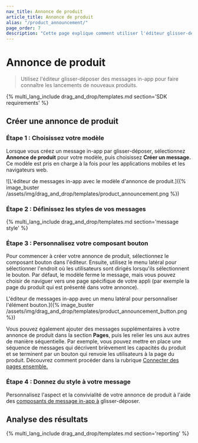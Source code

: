 ```yaml
---
nav_title: Annonce de produit
article_title: Annonce de produit
alias: "/product_announcement/"
page_order: 7
description: "Cette page explique comment utiliser l'éditeur glisser-déposer des messages in-app pour mieux faire connaître le lancement de nouveaux produits."
---
```


# Annonce de produit

> Utilisez l'éditeur glisser-déposer des messages in-app pour faire connaître les lancements de nouveaux produits.

{% multi_lang_include drag_and_drop/templates.md section='SDK requirements' %}

## Créer une annonce de produit

### Étape 1 : Choisissez votre modèle

Lorsque vous créez un message in-app par glisser-déposer, sélectionnez **Annonce de produit** pour votre modèle, puis choisissez **Créer un message.** Ce modèle est pris en charge à la fois pour les applications mobiles et les navigateurs web.

\![L'éditeur de messages in-app avec le modèle d'annonce de produit.]({% image_buster /assets/img/drag_and_drop/templates/product_announcement.png %})

### Étape 2 : Définissez les styles de vos messages

{% multi_lang_include drag_and_drop/templates.md section='message style' %}

### Étape 3 : Personnalisez votre composant bouton

Pour commencer à créer votre annonce de produit, sélectionnez le composant bouton dans l'éditeur. Ensuite, utilisez le menu latéral pour sélectionner l'endroit où les utilisateurs sont dirigés lorsqu'ils sélectionnent le bouton. Par défaut, le modèle ferme le message, mais vous pouvez choisir de naviguer vers une page spécifique de votre appli (par exemple la page du produit qui est présenté dans votre annonce).

L'éditeur de messages in-app avec un menu latéral pour personnaliser l'élément bouton.]({% image_buster /assets/img/drag_and_drop/templates/product_announcement_button.png %})

Vous pouvez également ajouter des messages supplémentaires à votre annonce de produit dans la section **Pages**, puis les relier les uns aux autres de manière séquentielle. Par exemple, vous pouvez mettre en place une séquence de messages qui décrivent brièvement les capacités du produit et se terminent par un bouton qui renvoie les utilisateurs à la page du produit. Découvrez comment procéder dans la rubrique [Connecter des pages ensemble.]({{site.baseurl}}/user_guide/message_building_by_channel/in-app_messages/drag_and_drop/create/?tab=adding%20pages#step-3a-connect-pages-together)

### Étape 4 : Donnez du style à votre message

Personnalisez l'aspect et la convivialité de votre annonce de produit à l'aide des [composants de message in-app à]({{site.baseurl}}/user_guide/message_building_by_channel/in-app_messages/drag_and_drop/style_settings/#message-components) glisser-déposer.

## Analyse des résultats

{% multi_lang_include drag_and_drop/templates.md section='reporting' %}



